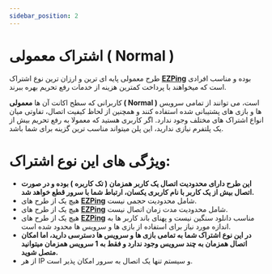 ```yaml
---
sidebar_position: 2
---
```


# اشتراک معمولی ( Normal )

طرح معمولی پایه ای ترین و ارزان ترین نوع اشتراک **[EZPing](https://ezping.ir/)** بوده و مناسب افرادی است که میخواهند با پرداخت کمترین هزینه از خدمات رفع تحریم بهره ببرند.

کاربرانی که سطح اکانت آن ها **معمولی ( Normal )** است، می توانند از تمامی سرویس ها و بازی های پشتیبانی شده استفاده کنند و همچنین از لحاظ کیفیت اتصال، تفاوتی میان انواع اشتراک های مختلف وجود ندارد.
اگر کاربری هستید که معمولا به رفع تحریم بیش از یک پلتفرم نیازی ندارید، این پلن میتواند مناسب ترین گزینه برای شما باشد.


# ویژگی های این نوع اشتراک: 

- **این طرح دارای محدودیت اتصال یک کاربر همزمان ( تک کاربره ) بوده و در صورت اتصال بیش از یک کاربر با نام کاربری یکسان، ارتباط شما با سرور قطع خواهد شد.**
- هیچ یک از طرح های **[EZPing](https://ezping.ir/)** شامل محدودیت حجمی نیست.
- هیچ یک از طرح های **[EZPing](https://ezping.ir/)** شامل محدودیت مدت زمان اتصال نیست.
- هیچ یک از طرح های **[EZPing](https://ezping.ir/)** مناسب دانلود سنگین نیست و پهنای باند کاربر ها به اندازه مورد نیاز برای استفاده از بازی ها و سرویس ها محدود شده است.
- **در این نوع اشتراک شما به تمامی بازی ها و سرویس ها دسترسی دارید، اما امکان اتصال همزمان به چند سرویس وجود ندارد و فقط به 1 سرویس همزمان میتوانید متصل شوید.**
- از هر IP و سیستم تنها یک اتصال به سرور امکان پذیر است.
